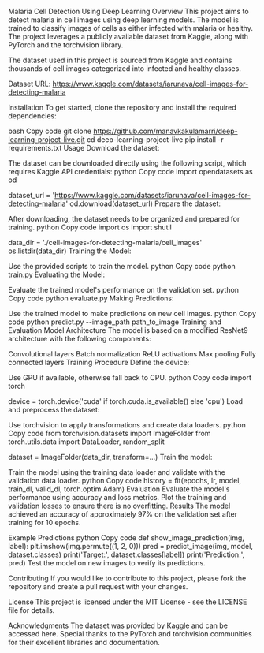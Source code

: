 Malaria Cell Detection Using Deep Learning
Overview
This project aims to detect malaria in cell images using deep learning models. The model is trained to classify images of cells as either infected with malaria or healthy. The project leverages a publicly available dataset from Kaggle, along with PyTorch and the torchvision library.


The dataset used in this project is sourced from Kaggle and contains thousands of cell images categorized into infected and healthy classes.

Dataset URL: https://www.kaggle.com/datasets/iarunava/cell-images-for-detecting-malaria

Installation
To get started, clone the repository and install the required dependencies:

bash
Copy code
git clone https://github.com/manavkakulamarri/deep-learning-project-live.git
cd deep-learning-project-live
pip install -r requirements.txt
Usage
Download the dataset:

The dataset can be downloaded directly using the following script, which requires Kaggle API credentials:
python
Copy code
import opendatasets as od

dataset_url = 'https://www.kaggle.com/datasets/iarunava/cell-images-for-detecting-malaria'
od.download(dataset_url)
Prepare the dataset:

After downloading, the dataset needs to be organized and prepared for training.
python
Copy code
import os
import shutil

data_dir = './cell-images-for-detecting-malaria/cell_images'
os.listdir(data_dir)
Training the Model:

Use the provided scripts to train the model.
python
Copy code
python train.py
Evaluating the Model:

Evaluate the trained model's performance on the validation set.
python
Copy code
python evaluate.py
Making Predictions:

Use the trained model to make predictions on new cell images.
python
Copy code
python predict.py --image_path path_to_image
Training and Evaluation
Model Architecture
The model is based on a modified ResNet9 architecture with the following components:

Convolutional layers
Batch normalization
ReLU activations
Max pooling
Fully connected layers
Training Procedure
Define the device:

Use GPU if available, otherwise fall back to CPU.
python
Copy code
import torch

device = torch.device('cuda' if torch.cuda.is_available() else 'cpu')
Load and preprocess the dataset:

Use torchvision to apply transformations and create data loaders.
python
Copy code
from torchvision.datasets import ImageFolder
from torch.utils.data import DataLoader, random_split

dataset = ImageFolder(data_dir, transform=...)
Train the model:

Train the model using the training data loader and validate with the validation data loader.
python
Copy code
history = fit(epochs, lr, model, train_dl, valid_dl, torch.optim.Adam)
Evaluation
Evaluate the model's performance using accuracy and loss metrics.
Plot the training and validation losses to ensure there is no overfitting.
Results
The model achieved an accuracy of approximately 97% on the validation set after training for 10 epochs.

Example Predictions
python
Copy code
def show_image_prediction(img, label):
    plt.imshow(img.permute((1, 2, 0)))
    pred = predict_image(img, model, dataset.classes)
    print('Target:', dataset.classes[label])
    print('Prediction:', pred)
Test the model on new images to verify its predictions.

Contributing
If you would like to contribute to this project, please fork the repository and create a pull request with your changes.

License
This project is licensed under the MIT License - see the LICENSE file for details.

Acknowledgments
The dataset was provided by Kaggle and can be accessed here.
Special thanks to the PyTorch and torchvision communities for their excellent libraries and documentation.
